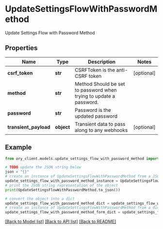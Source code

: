 # UpdateSettingsFlowWithPasswordMethod

Update Settings Flow with Password Method

## Properties

Name | Type | Description | Notes
------------ | ------------- | ------------- | -------------
**csrf_token** | **str** | CSRFToken is the anti-CSRF token | [optional] 
**method** | **str** | Method  Should be set to password when trying to update a password. | 
**password** | **str** | Password is the updated password | 
**transient_payload** | **object** | Transient data to pass along to any webhooks | [optional] 

## Example

```python
from ory_client.models.update_settings_flow_with_password_method import UpdateSettingsFlowWithPasswordMethod

# TODO update the JSON string below
json = "{}"
# create an instance of UpdateSettingsFlowWithPasswordMethod from a JSON string
update_settings_flow_with_password_method_instance = UpdateSettingsFlowWithPasswordMethod.from_json(json)
# print the JSON string representation of the object
print(UpdateSettingsFlowWithPasswordMethod.to_json())

# convert the object into a dict
update_settings_flow_with_password_method_dict = update_settings_flow_with_password_method_instance.to_dict()
# create an instance of UpdateSettingsFlowWithPasswordMethod from a dict
update_settings_flow_with_password_method_form_dict = update_settings_flow_with_password_method.from_dict(update_settings_flow_with_password_method_dict)
```
[[Back to Model list]](../README.md#documentation-for-models) [[Back to API list]](../README.md#documentation-for-api-endpoints) [[Back to README]](../README.md)


